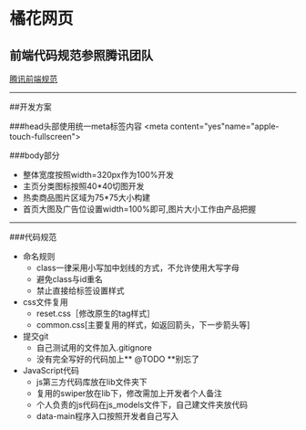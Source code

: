 # 橘花网页
## 前端代码规范参照腾讯团队
[腾讯前端规范](http://alloyteam.github.io/CodeGuide/)

  ---
##开发方案  
  
###head头部使用统一meta标签内容
    <meta charset="utf-8">
    <meta content="yes" name="apple-mobile-web-app-capable"><meta content="yes"name="apple-touch-fullscreen">
    <meta content="telephone=no" name="format-detection">
    <meta content="black" name="apple-mobile-web-app-status-bar-style">
    <meta name="viewport" content="width=device-width, user-scalable=no, initial-scale=1.0, maximum-scale=1.0, minimum-scale=1.0">
    <meta name="MobileOptimized" content="320">
    
###body部分    
- 整体宽度按照width=320px作为100%开发   
- 主页分类图标按照40*40切图开发 
- 热卖商品图片区域为75*75大小构建  
- 首页大图及广告位设置width=100%即可,图片大小工作由产品把握 

---

###代码规范  
- 命名规则      
    * class一律采用小写加中划线的方式，不允许使用大写字母
    * 避免class与id重名    
    * 禁止直接给标签设置样式
- css文件复用
    * reset.css［修改原生的tag样式］
    * common.css[主要复用的样式，如返回箭头，下一步箭头等]
- 提交git  
    * 自己测试用的文件加入.gitignore  
    * 没有完全写好的代码加上** @TODO **别忘了
- JavaScript代码   
    * js第三方代码库放在lib文件夹下
    * 复用的swiper放在lib下，修改需加上开发者个人备注
    * 个人负责的js代码在js_models文件下，自己建文件夹放代码
    * data-main程序入口按照开发者自己写入
